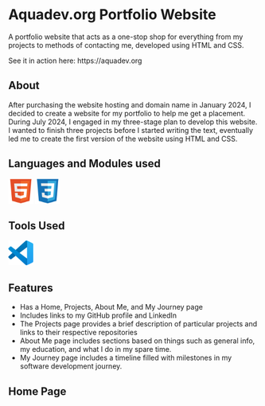 <h1 align="left">Aquadev.org Portfolio Website</h1>

<p align="left">A portfolio website that acts as a one-stop shop for everything from my projects to methods of contacting me, developed using HTML and CSS.</p>
<p align="left">See it in action here: https://aquadev.org</p>

<h2>About</h2>
<p align="left">
  After purchasing the website hosting and domain name in January 2024, I decided to create a website for my portfolio to help me get a placement. During July 2024, I engaged in my three-stage plan to develop this website. I wanted to finish three projects before I started writing the text, eventually led me to create the first version of the website using HTML and CSS.
</p>

<h2>Languages and Modules used</h2>
<div align="start">
  <img src="https://raw.githubusercontent.com/devicons/devicon/refs/heads/master/icons/html5/html5-original.svg" height=50 width=50>
  <img src="https://raw.githubusercontent.com/devicons/devicon/refs/heads/master/icons/css3/css3-original.svg" height=50 width=50>
</div>

<h2>Tools Used</h2>
<div align="start">
  <img src="https://raw.githubusercontent.com/devicons/devicon/master/icons/vscode/vscode-original.svg" height=50 width=50>
</div>

<h2>Features</h2>

<ul>
  <li>Has a Home, Projects, About Me, and My Journey page</li>
  <li>Includes links to my GitHub profile and LinkedIn</li>
  <li>The Projects page provides a brief description of particular projects and links to their respective repositories</li>
  <li>About Me page includes sections based on things such as general info, my education, and what I do in my spare time.</li>
  <li>My Journey page includes a timeline filled with milestones in my software development journey.</li>
</ul>

<h2>Home Page</h2>
